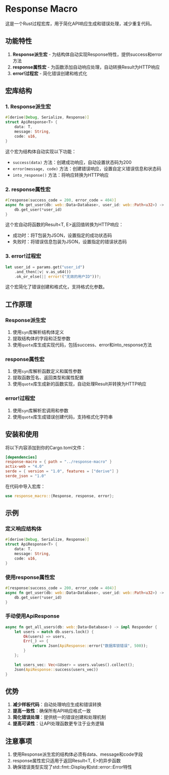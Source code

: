 # Response Macro

这是一个Rust过程宏库，用于简化API响应生成和错误处理，减少重复代码。

## 功能特性

1. **Response派生宏** - 为结构体自动实现Response特性，提供success和error方法
2. **response属性宏** - 为函数添加自动响应处理，自动转换Result为HTTP响应
3. **error!过程宏** - 简化错误创建和格式化

## 宏库结构

### 1. Response派生宏

```rust
#[derive(Debug, Serialize, Response)]
struct ApiResponse<T> {
    data: T,
    message: String,
    code: u16,
}
```

这个宏为结构体自动实现以下功能：
- `success(data)` 方法：创建成功响应，自动设置状态码为200
- `error(message, code)` 方法：创建错误响应，设置自定义错误信息和状态码
- `into_response()` 方法：将响应转换为HTTP响应

### 2. response属性宏

```rust
#[response(success_code = 200, error_code = 404)]
async fn get_user(db: web::Data<Database>, user_id: web::Path<u32>) -> Result<User, AppError> {
    db.get_user(*user_id)
}
```

这个宏自动将函数的Result<T, E>返回值转换为HTTP响应：
- 成功时：将T包装为JSON，设置指定的成功状态码
- 失败时：将错误信息包装为JSON，设置指定的错误状态码

### 3. error!过程宏

```rust
let user_id = params.get("user_id")
    .and_then(|v| v.as_u64())
    .ok_or_else(|| error!("无效的用户ID"))?;
```

这个宏简化了错误创建和格式化，支持格式化参数。

## 工作原理

### Response派生宏

1. 使用`syn`库解析结构体定义
2. 提取结构体的字段和泛型参数
3. 使用`quote`库生成实现代码，包括success、error和into_response方法

### response属性宏

1. 使用`syn`库解析函数定义和属性参数
2. 提取函数签名、返回类型和属性配置
3. 使用`quote`库生成新的函数实现，自动处理Result并转换为HTTP响应

### error!过程宏

1. 使用`syn`库解析宏调用和参数
2. 使用`quote`库生成错误创建代码，支持格式化字符串

## 安装和使用

将以下内容添加到你的Cargo.toml文件：

```toml
[dependencies]
response-macro = { path = "../response-macro" }
actix-web = "4.0"
serde = { version = "1.0", features = ["derive"] }
serde_json = "1.0"
```

在代码中导入宏库：

```rust
use response_macro::{Response, response, error};
```

## 示例

### 定义响应结构体

```rust
#[derive(Debug, Serialize, Response)]
struct ApiResponse<T> {
    data: T,
    message: String,
    code: u16,
}
```

### 使用response属性宏

```rust
#[response(success_code = 200, error_code = 404)]
async fn get_user(db: web::Data<Database>, user_id: web::Path<u32>) -> Result<User, AppError> {
    db.get_user(*user_id)
}
```

### 手动使用ApiResponse

```rust
async fn get_all_users(db: web::Data<Database>) -> impl Responder {
    let users = match db.users.lock() {
        Ok(users) => users,
        Err(_) => {
            return Json(ApiResponse::error("数据库锁错误", 500));
        }
    };
    
    let users_vec: Vec<&User> = users.values().collect();
    Json(ApiResponse::success(users_vec))
}
```

## 优势

1. **减少样板代码**：自动处理响应生成和错误转换
2. **提高一致性**：确保所有API响应格式一致
3. **简化错误处理**：提供统一的错误创建和处理机制
4. **提高可读性**：让API处理函数更专注于业务逻辑

## 注意事项

1. 使用Response派生宏的结构体必须有data、message和code字段
2. response属性宏只适用于返回Result<T, E>的异步函数
3. 确保错误类型实现了std::fmt::Display和std::error::Error特性